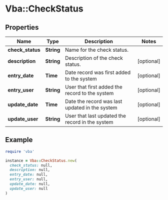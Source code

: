 # Vba::CheckStatus

## Properties

| Name | Type | Description | Notes |
| ---- | ---- | ----------- | ----- |
| **check_status** | **String** | Name for the check status. |  |
| **description** | **String** | Description of the check status. | [optional] |
| **entry_date** | **Time** | Date record was first added to the system | [optional] |
| **entry_user** | **String** | User that first added the record to the system | [optional] |
| **update_date** | **Time** | Date the record was last updated in the system | [optional] |
| **update_user** | **String** | User that last updated the record in the system | [optional] |

## Example

```ruby
require 'vba'

instance = Vba::CheckStatus.new(
  check_status: null,
  description: null,
  entry_date: null,
  entry_user: null,
  update_date: null,
  update_user: null
)
```

